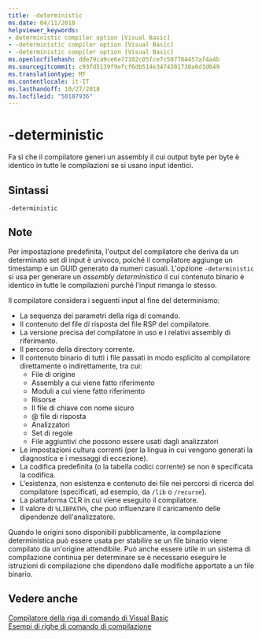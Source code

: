```yaml
---
title: -deterministic
ms.date: 04/11/2018
helpviewer_keywords:
- deterministic compiler option [Visual Basic]
- -deterministic compiler option [Visual Basic]
- -deterministic compiler option [Visual Basic]
ms.openlocfilehash: dde79ca9ce6e77102c05fce7c507784457af4a4b
ms.sourcegitcommit: c93fd5139f9efcf6db514e3474301738a6d1d649
ms.translationtype: MT
ms.contentlocale: it-IT
ms.lasthandoff: 10/27/2018
ms.locfileid: "50187936"
---
```

# <a name="-deterministic"></a>-deterministic

Fa sì che il compilatore generi un assembly il cui output byte per byte è identico in tutte le compilazioni se si usano input identici. 

## <a name="syntax"></a>Sintassi

```
-deterministic
```

## <a name="remarks"></a>Note

Per impostazione predefinita, l'output del compilatore che deriva da un determinato set di input è univoco, poiché il compilatore aggiunge un timestamp e un GUID generato da numeri casuali. L'opzione `-deterministic` si usa per generare un *assembly deterministico* il cui contenuto binario è identico in tutte le compilazioni purché l'input rimanga lo stesso.

Il compilatore considera i seguenti input al fine del determinismo:

- La sequenza dei parametri della riga di comando.
- Il contenuto del file di risposta del file RSP del compilatore.
- La versione precisa del compilatore in uso e i relativi assembly di riferimento.
- Il percorso della directory corrente.
- Il contenuto binario di tutti i file passati in modo esplicito al compilatore direttamente o indirettamente, tra cui: 
    - File di origine
    - Assembly a cui viene fatto riferimento
    - Moduli a cui viene fatto riferimento
    - Risorse
    - Il file di chiave con nome sicuro
    - @ file di risposta
    - Analizzatori
    - Set di regole
    - File aggiuntivi che possono essere usati dagli analizzatori
- Le impostazioni cultura correnti (per la lingua in cui vengono generati la diagnostica e i messaggi di eccezione).
- La codifica predefinita (o la tabella codici corrente) se non è specificata la codifica.
- L'esistenza, non esistenza e contenuto dei file nei percorsi di ricerca del compilatore (specificati, ad esempio, da `/lib` o `/recurse`).
- La piattaforma CLR in cui viene eseguito il compilatore.
- Il valore di `%LIBPATH%`, che può influenzare il caricamento delle dipendenze dell'analizzatore.

Quando le origini sono disponibili pubblicamente, la compilazione deterministica può essere usata per stabilire se un file binario viene compilato da un'origine attendibile. Può anche essere utile in un sistema di compilazione continua per determinare se è necessario eseguire le istruzioni di compilazione che dipendono dalle modifiche apportate a un file binario. 

## <a name="see-also"></a>Vedere anche
[Compilatore della riga di comando di Visual Basic](../../../visual-basic/reference/command-line-compiler/index.md)  
[Esempi di righe di comando di compilazione](../../../visual-basic/reference/command-line-compiler/sample-compilation-command-lines.md)
